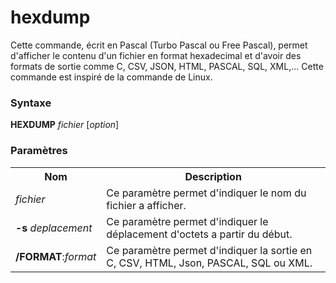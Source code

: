 # hexdump
Cette commande, écrit en Pascal (Turbo Pascal ou Free Pascal), permet d'afficher le contenu d'un fichier en format hexadecimal et d'avoir des formats de sortie comme C, CSV, JSON, HTML, PASCAL, SQL, XML,... Cette commande est inspiré de la commande de Linux.

<h3>Syntaxe</h3>

<b>HEXDUMP</b> <i>fichier</i> [<i>option</i>]

<h3>Paramètres</h3>
 
<table>
  <tr>
    <th>Nom</th>
    <th>Description</th>
  </tr>	
  <tr>
    <td><i>fichier</i></td>
    <td>Ce paramètre permet d'indiquer le nom du fichier a afficher.</td>
  </tr>
  <tr>
    <td><b>-s</b> <i>deplacement</i></td>
    <td>Ce paramètre permet d'indiquer le déplacement d'octets a partir du début.</td>
  </tr>
  <tr>
    <td><b>/FORMAT</b>:<i>format</i></td>
    <td>Ce paramètre permet d'indiquer la sortie en C, CSV, HTML, Json, PASCAL, SQL ou XML.</td>
  </tr>
</table>	
